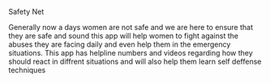 Safety Net

Generally now a days women are not safe and we are here to ensure that they are safe and sound this app will help women to fight against the abuses they are facing daily and even help them in the emergency situations. This app has helpline numbers and videos regarding how they should react in diffrent situations and will also help them learn self deffense techniques
